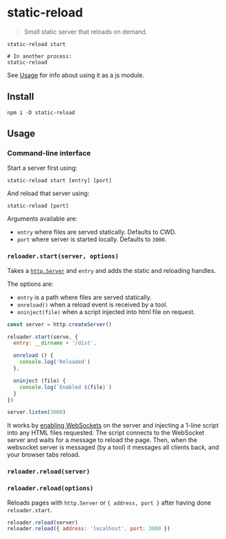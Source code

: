 
# static-reload

> Small static server that reloads on demand.

```
static-reload start

# In another process:
static-reload
```

See [Usage](#usage) for info about using it as a js module.

## Install

```
npm i -D static-reload
```

## Usage

### Command-line interface

Start a server first using:

```
static-reload start [entry] [port]
```

And reload that server using:

```
static-reload [port]
```

Arguments available are:

 - `entry` where files are served statically.  Defaults to CWD.
 - `port` where server is started locally.  Defaults to `3000`.

### `reloader.start(server, options)`

Takes a [`http.Server`](https://nodejs.org/api/http.html#http_class_http_server) and `entry` and adds the static and reloading handles.

The options are:

 - `entry` is a path where files are served statically.
 - `onreload()` when a reload event is received by a tool.
 - `oninject(file)` when a script injected into html file on request.

```js
const server = http.createServer()

reloader.start(serve, {
  entry: __dirname + '/dist',

  onreload () {
    console.log('Reloaded')
  },

  oninject (file) {
    console.log(`Enabled ${file}`)
  }
})

server.listen(3000)
```

It works by [enabling WebSockets](https://npmjs.com/ws) on the server and injecting a 1-line script into any HTML files requested.  The script connects to the WebSocket server and waits for a message to reload the page.  Then, when the websocket server is messaged (by a tool) it messages all clients back, and your browser tabs reload.

### `reloader.reload(server)`
### `reloader.reload(options)`

Reloads pages with `http.Server` or `{ address, port }` after having done `reloader.start`.

```js
reloader.reload(server)
reloader.reload({ address: 'localhost', port: 3000 })
```
